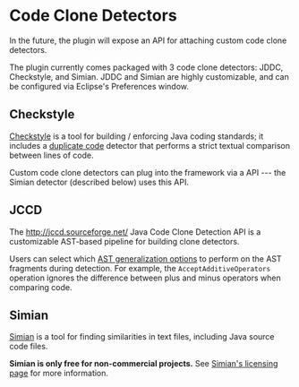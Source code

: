 # Code Clone Detectors #

In the future, the plugin will expose an API for attaching custom code clone detectors.

The plugin currently comes packaged with 3 code clone detectors: JDDC, Checkstyle, and Simian. JDDC and Simian are highly customizable, and can be configured via Eclipse's Preferences window.


## Checkstyle ##

[Checkstyle](http://checkstyle.sourceforge.net/) is a tool for building / enforcing Java coding standards; it includes a [duplicate code](http://checkstyle.sourceforge.net/config_duplicates.html) detector that performs a strict textual comparison between lines of code.

Custom code clone detectors can plug into the framework via a API --- the Simian detector (described below) uses this API.

## JCCD ##

The http://jccd.sourceforge.net/ Java Code Clone Detection API is a customizable AST-based pipeline for building clone detectors.

Users can select which [AST generalization options](http://jccd.sourceforge.net/operators.html) to perform on the AST fragments during detection. For example, the ` AcceptAdditiveOperators ` operation ignores the difference between plus and minus operators when comparing code.

## Simian ##

[Simian](http://www.harukizaemon.com/simian/index.html) is a tool for finding similarities in text files, including Java source code files.

**Simian is only free for non-commercial projects.** See [Simian's licensing page](http://www.harukizaemon.com/simian/get_it_now.html) for more information.